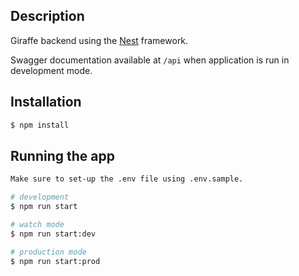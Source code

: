## Description

Giraffe backend using the [Nest](https://github.com/nestjs/nest) framework.

Swagger documentation available at `/api` when application is run in development mode.

## Installation

```bash
$ npm install
```

## Running the app

```bash
Make sure to set-up the .env file using .env.sample.
```

```bash
# development
$ npm run start

# watch mode
$ npm run start:dev

# production mode
$ npm run start:prod
```

